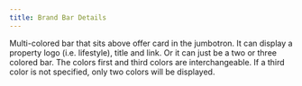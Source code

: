 ```yaml
---
title: Brand Bar Details
---
```


Multi-colored bar that sits above offer card in the jumbotron. It can display a property logo (i.e. lifestyle), title and link. Or it can just be a two or three colored bar. The colors first and third colors are interchangeable. If a third color is not specified, only two colors will be displayed.
